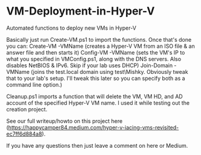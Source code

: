 # VM-Deployment-in-Hyper-V
Automated functions to deploy new VMs in Hyper-V

Basically just run Create-VM.ps1 to import the functions. Once that's done you can:
Create-VM -VMName <name>  (creates a Hyper-V VM from an ISO file & an answer file and then starts it)
Config-VM -VMName <name> (sets the VM's IP to what you specified in VMConfig.ps1, along with the DNS servers. Also disables NetBIOS & IPv6. Skip if your lab uses DHCP)
Join-Domain -VMName <name> (joins the test.local domain using test\Mishky. Obviously tweak that to your lab's setup. I'll tweak this later so you can specify both as a command line option.)

Cleanup.ps1 imports a function that will delete the VM, VM HD, and AD account of the specified Hyper-V VM name. I used it while testing out the creation project. 

See our full writeup/howto on this project here (https://happycamper84.medium.com/hyper-v-iacing-vms-revisited-ec7ff6d884a8).

If you have any questions then just leave a comment on here or Medium.
